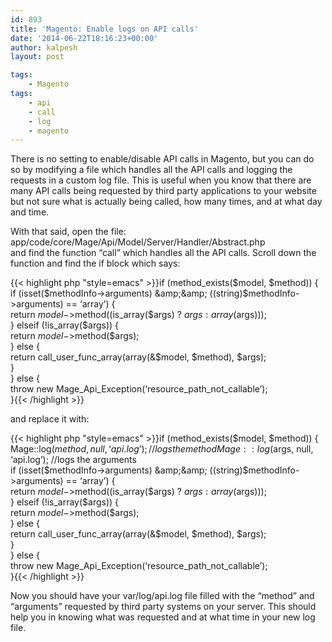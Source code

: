 ```yaml
---
id: 893
title: 'Magento: Enable logs on API calls'
date: '2014-06-22T18:16:23+00:00'
author: kalpesh
layout: post

tags:
    - Magento
tags:
    - api
    - call
    - log
    - magento
---
```


There is no setting to enable/disable API calls in Magento, but you can do so by modifying a file which handles all the API calls and logging the requests in a custom log file. This is useful when you know that there are many API calls being requested by third party applications to your website but not sure what is actually being called, how many times, and at what day and time.

With that said, open the file: app/code/core/Mage/Api/Model/Server/Handler/Abstract.php  
and find the function “call” which handles all the API calls. Scroll down the function and find the if block which says:

{{< highlight php "style=emacs" >}}if (method_exists($model, $method)) {  
 if (isset($methodInfo->arguments) &amp;&amp; ((string)$methodInfo->arguments) == ‘array’) {  
 return $model->$method((is_array($args) ? $args : array($args)));  
 } elseif (!is_array($args)) {  
 return $model->$method($args);  
 } else {  
 return call_user_func_array(array(&amp;$model, $method), $args);  
 }  
} else {  
 throw new Mage_Api_Exception(‘resource_path_not_callable’);  
}{{< /highlight >}}

and replace it with:

{{< highlight php "style=emacs" >}}if (method_exists($model, $method)) {  
 Mage::log($method, null, ‘api.log’); //logs the method  
 Mage::log($args, null, ‘api.log’); //logs the arguments  
 if (isset($methodInfo->arguments) &amp;&amp; ((string)$methodInfo->arguments) == ‘array’) {  
 return $model->$method((is_array($args) ? $args : array($args)));  
 } elseif (!is_array($args)) {  
 return $model->$method($args);  
 } else {  
 return call_user_func_array(array(&amp;$model, $method), $args);  
 }  
} else {  
 throw new Mage_Api_Exception(‘resource_path_not_callable’);  
}{{< /highlight >}}

Now you should have your var/log/api.log file filled with the “method” and “arguments” requested by third party systems on your server. This should help you in knowing what was requested and at what time in your new log file.